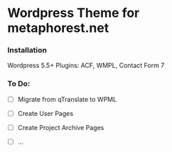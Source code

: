 # Wordpress Theme for metaphorest.net


### Installation

Wordpress 5.5+ 
Plugins: ACF, WMPL, Contact Form 7

### To Do:
- [ ] Migrate from qTranslate to WPML
- [ ] Create User Pages
- [ ] Create Project Archive Pages
- [ ] ...

